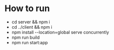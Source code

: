 # How to run

- cd server && npm i
- cd ../client && npm i
- npm install --location=global serve concurrently
- npm run build
- npm run start:app

